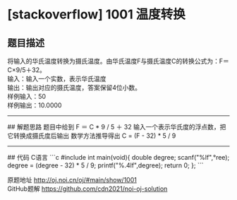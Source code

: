 # [stackoverflow] 1001 温度转换
## 题目描述
将输入的华氏温度转换为摄氏温度。由华氏温度F与摄氏温度C的转换公式为：F＝C×9/5＋32。  
输入：输入一个实数，表示华氏温度  
输出：输出对应的摄氏温度，答案保留4位小数。  
样例输入：50  
样例输出：10.0000
<hr>  
## 解题思路
题目中给到  
F ＝ C * 9 / 5 ＋ 32  
输入一个表示华氏度的浮点数，把它转换成摄氏度后输出  
数学方法推导得出 C = (F - 32) * 5 / 9
<hr>
## 代码  
C语言  
```c
#include <stdio.h>
int main(void){
  double degree;
  scanf("%lf",&degree);
  degree = (degree - 32) * 5 / 9;
  printf("%.4lf",degree);
  return 0;
};
```  
  
原题地址 <http://oj.noi.cn/oj/#main/show/1001>  
GitHub题解 <https://github.com/cdn2021/noi-oj-solution>  

